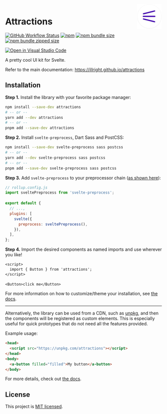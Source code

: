 <img src="https://raw.githubusercontent.com/illright/attractions/master/docs/static/android-chrome-192x192.png" alt="Logo" align="right" width="80" />

# Attractions

[![GitHub Workflow Status](https://img.shields.io/github/workflow/status/illright/attractions/Release)](https://github.com/illright/attractions/actions?query=workflow%3ARelease)
[![npm](https://img.shields.io/npm/v/attractions)](https://www.npmjs.com/package/attractions)
[![npm bundle size](https://img.shields.io/bundlephobia/min/attractions)](https://bundlephobia.com/result?p=attractions)
[![npm bundle zipped size](https://img.shields.io/bundlephobia/minzip/attractions)](https://bundlephobia.com/result?p=attractions)

[![Open in Visual Studio Code](https://img.shields.io/static/v1?logo=visualstudiocode&label=&message=Open%20in%20Visual%20Studio%20Code&labelColor=2c2c32&color=007acc&logoColor=007acc)](https://open.vscode.dev/illright/attractions)

A pretty cool UI kit for Svelte.

Refer to the main documentation: <https://illright.github.io/attractions>

## Installation

**Step 1.** Install the library with your favorite package manager:

```bash
npm install --save-dev attractions
# -- or --
yarn add --dev attractions
# -- or --
pnpm add --save-dev attractions
```

**Step 2.** Install `svelte-preprocess`, Dart Sass and PostCSS:

```bash
npm install --save-dev svelte-preprocess sass postcss
# -- or --
yarn add --dev svelte-preprocess sass postcss
# -- or --
pnpm add --save-dev svelte-preprocess sass postcss
```

**Step 3.** Add `svelte-preprocess` to your preprocessor chain ([as shown here](https://github.com/sveltejs/svelte-preprocess/blob/main/docs/usage.md)):

```js
// rollup.config.js
import sveltePreprocess from 'svelte-preprocess';

export default {
  // ...,
  plugins: [
    svelte({
      preprocess: sveltePreprocess(),
    }),
  ],
};
```

**Step 4.** Import the desired components as named imports and use wherever you like!

```svelte
<script>
  import { Button } from 'attractions';
</script>

<Button>click me</Button>
```

For more information on how to customize/theme your installation, see [the docs](https://illright.github.io/attractions/docs/theming).

---

Alternatively, the library can be used from a CDN, such as [unpkg](https://unpkg.com/attractions), and then the components will be registered as custom elements. This is especially useful for quick prototypes that do not need all the features provided.

Example usage:

```html
<head>
  <script src="https://unpkg.com/attractions"></script>
</head>
<body>
  <a-button filled="filled">My button</a-button>
</body>
```

For more details, check out [the docs](https://illright.github.io/attractions/docs/custom-elements).

## License

This project is [MIT licensed](./LICENSE).
